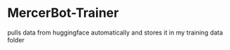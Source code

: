 # MercerBot-Trainer
pulls data from huggingface automatically and stores it in my training data folder
